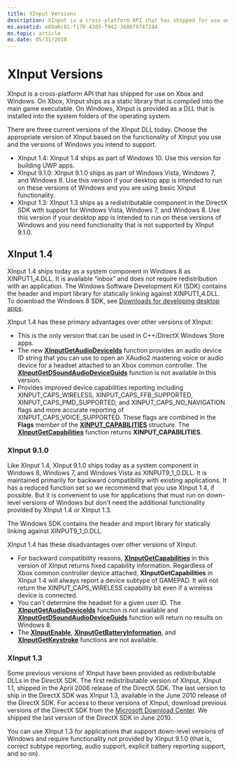 ```yaml
---
title: XInput Versions
description: XInput is a cross-platform API that has shipped for use on Xbox and Windows.
ms.assetid: e89a6c81-f170-4385-f942-3606f9747244
ms.topic: article
ms.date: 05/31/2018
---
```


# XInput Versions

XInput is a cross-platform API that has shipped for use on Xbox and Windows. On Xbox, XInput ships as a static library that is compiled into the main game executable. On Windows, XInput is provided as a DLL that is installed into the system folders of the operating system.

There are three current versions of the XInput DLL today. Choose the appropriate version of XInput based on the functionality of XInput you use and the versions of Windows you intend to support.

- XInput 1.4: XInput 1.4 ships as part of Windows 10. Use this version for building UWP apps.
- XInput 9.1.0: XInput 9.1.0 ships as part of Windows Vista, Windows 7, and Windows 8. Use this version if your desktop app is intended to run on these versions of Windows and you are using basic XInput functionality.
- XInput 1.3: XInput 1.3 ships as a redistributable component in the DirectX SDK with support for Windows Vista, Windows 7, and Windows 8. Use this version if your desktop app is intended to run on these versions of Windows and you need functionality that is not supported by XInput 9.1.0.

## XInput 1.4

XInput 1.4 ships today as a system component in Windows 8 as XINPUT1\_4.DLL. It is available “inbox” and does not require redistribution with an application. The Windows Software Development Kit (SDK) contains the header and import library for statically linking against XINPUT1\_4.DLL. To download the Windows 8 SDK, see [Downloads for developing desktop apps](https://developer.microsoft.com/windows/downloads/).

XInput 1.4 has these primary advantages over other versions of XInput:

-   This is the only version that can be used in C++/DirectX Windows Store apps.
-   The new [**XInputGetAudioDeviceIds**](/windows/desktop/api/XInput/nf-xinput-xinputgetaudiodeviceids) function provides an audio device ID string that you can use to open an XAudio2 mastering voice or audio device for a headset attached to an Xbox common controller. The [**XInputGetDSoundAudioDeviceGuids**](/windows/desktop/api/XInput/nf-xinput-xinputgetdsoundaudiodeviceguids) function is not available in this version.
-   Provides improved device capabilities reporting including XINPUT\_CAPS\_WIRELESS, XINPUT\_CAPS\_FFB\_SUPPORTED, XINPUT\_CAPS\_PMD\_SUPPORTED, and XINPUT\_CAPS\_NO\_NAVIGATION flags and more accurate reporting of XINPUT\_CAPS\_VOICE\_SUPPORTED. These flags are combined in the **Flags** member of the [**XINPUT\_CAPABILITIES**](/windows/desktop/api/XInput/ns-xinput-xinput_capabilities) structure. The [**XInputGetCapabilities**](/windows/desktop/api/XInput/nf-xinput-xinputgetcapabilities) function returns **XINPUT\_CAPABILITIES**.

### XInput 9.1.0

Like XInput 1.4, XInput 9.1.0 ships today as a system component in Windows 8, Windows 7, and Windows Vista as XINPUT9\_1\_0.DLL. It is maintained primarily for backward compatibility with existing applications. It has a reduced function set so we recommend that you use XInput 1.4, if possible. But it is convenient to use for applications that must run on down-level versions of Windows but don't need the additional functionality provided by XInput 1.4 or XInput 1.3.

The Windows SDK contains the header and import library for statically linking against XINPUT9\_1\_0.DLL.

XInput 1.4 has these disadvantages over other versions of XInput:

-   For backward compatibility reasons, [**XInputGetCapabilities**](/windows/desktop/api/XInput/nf-xinput-xinputgetcapabilities) in this version of XInput returns fixed capability information. Regardless of Xbox common controller device attached, **XInputGetCapabilities** in XInput 1.4 will always report a device subtype of GAMEPAD. It will not return the XINPUT\_CAPS\_WIRELESS capability bit even if a wireless device is connected.
-   You can't determine the headset for a given user ID. The [**XInputGetAudioDeviceIds**](/windows/desktop/api/XInput/nf-xinput-xinputgetaudiodeviceids) function is not available and [**XInputGetDSoundAudioDeviceGuids**](/windows/desktop/api/XInput/nf-xinput-xinputgetdsoundaudiodeviceguids) function will return no results on Windows 8.
-   The [**XInputEnable**](/windows/desktop/api/XInput/nf-xinput-xinputenable), [**XInputGetBatteryInformation**](/windows/desktop/api/XInput/nf-xinput-xinputgetbatteryinformation), and [**XInputGetKeystroke**](/windows/desktop/api/XInput/nf-xinput-xinputgetkeystroke) functions are not available.

### XInput 1.3

Some previous versions of XInput have been provided as redistributable DLLs in the DirectX SDK. The first redistributable version of XInput, XInput 1.1, shipped in the April 2006 release of the DirectX SDK. The last version to ship in the DirectX SDK was XInput 1.3, available in the June 2010 release of the DirectX SDK. For access to these versions of XInput, download previous versions of the DirectX SDK from the [Microsoft Download Center](https://www.microsoft.com/download/details.aspx?id=6812). We shipped the last version of the DirectX SDK in June 2010.

You can use XInput 1.3 for applications that support down-level versions of Windows and require functionality not provided by XInput 9.1.0 (that is, correct subtype reporting, audio support, explicit battery reporting support, and so on).

 

 




